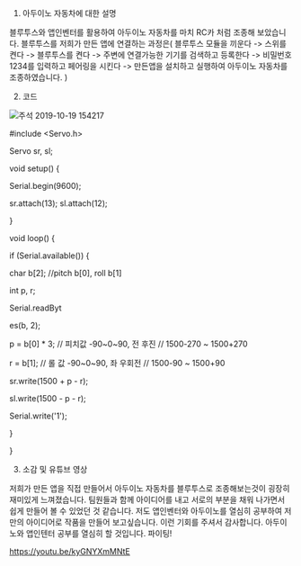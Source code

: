 1. 아두이노 자동차에 대한 설명 

블루투스와 앱인벤터를 활용하여 아두이노 자동차를 마치 RC카 처럼 조종해 보았습니다. 블루투스를 저희가 만든 앱에 연결하는 과정은( 블루투스 모듈을 끼운다 -> 스위를 켠다 -> 블루투스를 켠다 -> 주변에 연결가능한 기기를 검색하고 등록한다 -> 비밀번호 1234를 입력하고 페어링을 시킨다 -> 만든앱을 설치하고 실행하여 아두이노 자동차를 조종하였습니다. )


2. 코드 

![주석 2019-10-19 154217](https://user-images.githubusercontent.com/50895677/67139097-0a5ec300-f287-11e9-83cc-1d494a384130.png)

#include <Servo.h>

Servo sr, sl;

void setup() {

  Serial.begin(9600);
  
  sr.attach(13); sl.attach(12);
  
}

void loop() {

  if (Serial.available()) {
  
   char b[2];  //pitch b[0], roll b[1]
    
   int p, r;
    
   Serial.readByt
    
   es(b, 2);
    
   p = b[0] * 3; // 피치값 -90~0~90, 전 후진  // 1500-270 ~ 1500+270
    
   r = b[1];        // 롤 값 -90~0~90, 좌 우회전  // 1500-90 ~ 1500+90
    
   sr.write(1500 + p - r);
    
   sl.write(1500 - p - r);
    
   Serial.write('1');
    
 }
  
}

3. 소감 및 유튜브 영상

저희가 만든 앱을 직접 만들어서 아두이노 자동차를 블루투스로 조종해보는것이 굉장히 재미있게 느껴졌습니다. 팀원들과 함께 아이디어를 내고 서로의 부분을 채워 나가면서 쉽게 만들어 볼 수 있었던 것 같습니다. 저도 앱인벤터와 아두이노를 열심히 공부하여 저만의 아이디어로 작품을 만들어 보고싶습니다. 이런 기회를 주셔서 감사합니다. 아두이노와 앱인텐터 공부를 열심히 할 것입니다. 파이팅!

https://youtu.be/kyGNYXmMNtE
